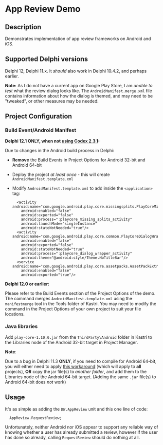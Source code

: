 # App Review Demo

## Description

Demonstrates implementation of app review frameworks on Android and iOS.

## Supported Delphi versions

Delphi 12, Delphi 11.x. It _should_ also work in Delphi 10.4.2, and perhaps earlier.

**Note:** As I do not have a current app on Google Play Store, I am _unable to test_ what the review dialog looks like. The `AndroidManifest.merge.xml` file contains information about how the dialog is themed, and may need to be "tweaked", or other measures may be needed.

## Project Configuration

### Build Event/Android Manifest

**Delphi 12.1 ONLY, when not [using Codex 2.3.1](../../Delphi12.1.AndroidManifestIssue.md):**

Due to changes in the Android build process in Delphi:

* **Remove** the Build Events in Project Options for Android 32-bit and Android 64-bit 
* Deploy the project *at least once* - this will create `AndroidManifest.template.xml`
* Modify `AndroidManifest.template.xml` to add inside the `<application>` tag:

  ```
    <activity android:name="com.google.android.play.core.missingsplits.PlayCoreMissingSplitsActivity" 
      android:enabled="false" 
      android:exported="false" 
      android:process=":playcore_missing_splits_activity" 
      android:launchMode="singleInstance" 
      android:stateNotNeeded="true"/>
    <activity android:name="com.google.android.play.core.common.PlayCoreDialogWrapperActivity" 
      android:enabled="false" 
      android:exported="false" 
      android:stateNotNeeded="true" 
      android:process=":playcore_dialog_wrapper_activity" 
      android:theme="@android:style/Theme.NoTitleBar"/>
    <service android:name="com.google.android.play.core.assetpacks.AssetPackExtractionService" 
      android:enabled="false" 
      android:exported="true"/>
  ```

**Delphi 12.0 or earlier:**

Please refer to the Build Events section of the Project Options of the demo. The command merges `AndroidManifest.template.xml` using the `manifestmerge` tool in the Tools folder of Kastri. You may need to modify the command in the Project Options of your own project to suit your file locations.

### Java libraries

Add `play-core-1.10.0.jar` from the `ThirdParty\Android` folder in Kastri to the Libraries node of the Android 32-bit target in Project Manager.

**Note**:

Due to a bug in Delphi 11.3 **ONLY**, if you need to compile for Android 64-bit, you will either need to apply [this workaround](https://docs.code-kungfu.com/books/hotfix-113-alexandria/page/fix-jar-libraries-added-to-android-64-bit-platform-target-are-not-compiled) (which will apply to **all** projects), **OR** copy the jar file(s) to _another folder_, and add them to the Libraries node of the Android 64-bit target. (Adding the same `.jar` file(s) to Android 64-bit does _not_ work)

## Usage

It's as simple as adding the `DW.AppReview` unit and this one line of code:

```
  AppReview.RequestReview;
```

Unfortunately, neither Android nor iOS appear to support any reliable way of knowing whether a user has already submitted a review, however if the user has done so already, calling `RequestReview` should do nothing at all.


